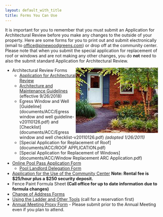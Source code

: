 ```yaml
---
layout: default_with_title
title: Forms You Can Use
---
```


It is important for you to remember that you must submit an Application for Architectural Review before you make any changes to the outside of your property. Here are some forms for you to print out and submit electronically (email to office@pinewoodgreens.com) or drop off at the community center. Please note that when you submit the special application for replacement of roof or windows and are not making any other changes, you do **not** need to also the submit standard Application for Architectural Review.

<img alt="Association Office Door" src="images/office_door.jpg" style="float: right;" />

*   Architectural Review Forms
    *   [Application for Architectural Review](https://skydrive.live.com/redir?resid=529E6218CA92DA58%211560)
    *   [Architecture and Maintenance Guidelines](https://1drv.ms/b/s!AljaksoYYp5Sgb1ILqQJXayXEBavaA) (effective 9/26/2018)
    *   Egress Window and Well [Guideline](documents/ACC/Egress window and well guideline-v20110126.pdf) and [Checklist](documents/ACC/Egress window and well checklist-v20110126.pdf) _(adopted 1/26/2011)_
    *   [Special Application for Replacement of Roof](documents/ACC/ROOF APPLICATION.pdf)
    *   [Special Application for Replacement of Windows](documents/ACC/Window Replacement ARC Application.pdf)
*   [Online Pool Pass Application Form](https://goo.gl/forms/6EmqOO8sSx5ikyi23)
	*   [Pool Landlord Delegation Form](https://onedrive.live.com/redir?resid=529E6218CA92DA58%218629)
*   [Application for the Use of the Community Center](https://skydrive.live.com/redir?resid=529E6218CA92DA58%211556)
     **Note: Rental fee is $25/hour plus a $250 security deposit.**
*   Fence Paint Formula Sheet
     **(Call office for up to date information due to formula changes)**
*   [Change of Address Forms](documents/forms/Change_of_Address.pdf)
*   [Using the Ladder and Other Tools](documents/forms/Ladder_Tool_Agreement.pdf) (call for a reservation first)
*   [Annual Meeting Proxy Form](documents/forms/Annual_Meeting_Proxy_Form_2019.pdf) - Please submit prior to the Annual Meeting even if you plan to attend.


